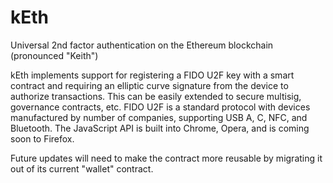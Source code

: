 # kEth
Universal 2nd factor authentication on the Ethereum blockchain (pronounced "Keith")

kEth implements support for registering a FIDO U2F key with a smart contract and requiring an elliptic curve signature from the device to authorize transactions. This can be easily extended to secure multisig, governance contracts, etc. FIDO U2F is a standard protocol with devices manufactured by number of companies, supporting USB A, C, NFC, and Bluetooth. The JavaScript API is built into Chrome, Opera, and is coming soon to Firefox.


Future updates will need to make the contract more reusable by migrating it out of its current "wallet" contract.
